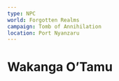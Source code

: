 ```yaml
---
type: NPC
world: Forgotten Realms
campaign: Tomb of Annihilation
location: Port Nyanzaru
---
```


# Wakanga O’Tamu
